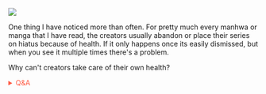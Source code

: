
![](https://giffiles.alphacoders.com/147/14784.gif)


One thing I have noticed more than often. For pretty much every manhwa or manga that I have read, the creators usually abandon or place their series on hiatus because of health. If it only happens once its easily dismissed, but when you see it multiple times there's a problem.

Why can't creators take care of their own health?

<span style='color:#ff5d46;'>

<details markdown='1'><summary>Q&A</summary>


</details>

</span>
